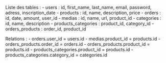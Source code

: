 Liste des tables :
    - users : id, first_name, last_name, email, password, adress, inscription_date
    - products : id, name, description, price
    - orders : id, date, amount, user_id
    - medias : id, name, url, product_id
    - categories : id, name, description
    - products_categories : product_id, category_id
    - orders_products : order_id, product_id
    
Relations :
    - orders.user_id = users.id
    - medias.product_id = products.id
    - orders_products.order_id = orders.id
    - orders_products.product_id = products.id
    - products_categories.product_id = products.id
    - products_categories.category_id = categories.id